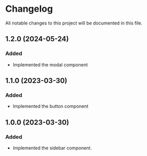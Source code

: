# Changelog
All notable changes to this project will be documented in this file.

## 1.2.0 (2024-05-24)

### Added
- Implemented the modal component

## 1.1.0 (2023-03-30)

### Added
- Implemented the button component

## 1.0.0 (2023-03-30)

### Added
- Implemented the sidebar component.